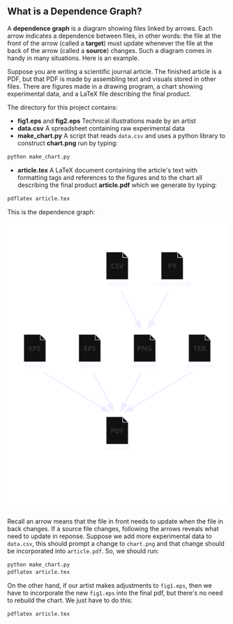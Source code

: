 ## What is a Dependence Graph?

A <b>dependence graph</b> is a diagram showing files linked by arrows.  Each arrow indicates a dependence between files, in other words: the file at the front of the arrow (called a <b>target</b>) must update whenever the file at the back of the arrow (called a <b>source</b>) changes.  Such a diagram comes in handy in many situations.  Here is an example.

Suppose you are writing a scientific journal article.  The finished article is a PDF, but that PDF is made by assembling text and visuals stored in other files.  There are figures made in a drawing program, a chart showing experimental data, and a LaTeX file describing the final product.

The directory for this project contains:

- <b>fig1.eps</b> and <b>fig2.eps</b> Technical illustrations made by an artist
- <b>data.csv</b> A spreadsheet containing raw experimental data
- <b>make_chart.py</b> A script that reads `data.csv` and uses a python library to construct <b>chart.png</b> run by typing:
```sh
python make_chart.py
```
- <b>article.tex</b> A LaTeX document containing the article's text with formatting tags and references to the figures and to the chart all describing the final product <b>article.pdf</b> which we generate by typing:
```sh
pdflatex article.tex
```

This is the dependence graph:

<img src = "journal-article.svg">

Recall an arrow means that the file in front needs to update when the file in back changes.  If a source file changes, following the arrows reveals what need to update in reponse.  Suppose we add more experimental data to `data.csv`, this should prompt a change to `chart.png` and that change should be incorporated into `article.pdf`.  So, we should run:

```sh
python make_chart.py
pdflatex article.tex
```

On the other hand, if our artist makes adjustments to `fig1.eps`, then we have to incorporate the new `fig1.eps` into the final pdf, but there's no need to rebuild the chart.  We just have to do this:

```sh
pdflatex article.tex
```
